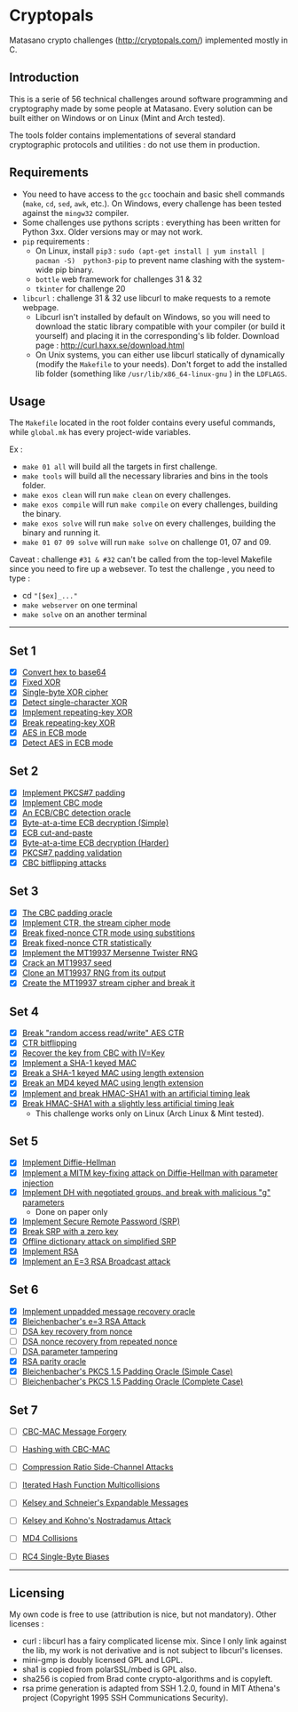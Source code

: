 # Cryptopals
Matasano crypto challenges (http://cryptopals.com/) implemented mostly in C.

## Introduction ##

This is a serie of 56 technical challenges around software programming and cryptography made by some people at Matasano. Every solution can be built either on Windows or on Linux (Mint and Arch tested). 

The tools folder contains implementations of several standard cryptographic protocols and utilities : do not use them in production.

## Requirements ##

* You need to have access to the `gcc` toochain and basic shell commands (`make`, `cd`, `sed`, `awk`, etc.). On Windows, every challenge has been tested against the `mingw32` compiler.
* Some challenges use pythons scripts : everything has been written for Python 3xx. Older versions may or may not work.
* `pip` requirements :
  * On Linux, install `pip3` : `sudo (apt-get install | yum install |  pacman -S)  python3-pip` to prevent name clashing with the system-wide pip binary.
  * `bottle` web framework  for challenges 31 & 32
  * `tkinter` for challenge 20
* `libcurl` : challenge 31 & 32 use libcurl to make requests to a remote webpage.
  * Libcurl isn't installed by default on Windows, so you will need to download the static library compatible with your compiler (or build it yourself) and placing it in the corresponding's lib folder. Download page : http://curl.haxx.se/download.html
  * On Unix systems, you can either use libcurl statically of dynamically (modify the `Makefile` to your needs). Don't forget to add the installed lib folder (something like `/usr/lib/x86_64-linux-gnu` ) in the `LDFLAGS`.
  

## Usage ##

The `Makefile` located in the root folder contains every useful commands, while `global.mk` has every project-wide variables.

Ex :

* `make 01 all`  will build all the targets in first challenge.
* `make tools`   will build all the necessary libraries and bins in the tools folder.
* `make exos clean`  will run `make clean` on every challenges.
* `make exos compile`  will run `make compile` on every challenges, building the binary.
* `make exos solve`  will run `make solve` on every challenges, building the binary and running it.
* `make 01 07 09 solve`  will run `make solve` on challenge 01, 07 and 09.


Caveat : challenge `#31 & #32` can't be called from the top-level Makefile since you need to fire up a websever. To test the challenge , you need to type :

  - cd `"[$ex]_..."`
  - `make webserver` on one terminal
  - `make solve` on an another terminal

---

## Set 1

  - [X] [Convert hex to base64]([01]_base64/)
  - [X] [Fixed XOR]([02]_fixed_xor/)
  - [X] [Single-byte XOR cipher]([03]_single_byte_xor_cipher/)
  - [X] [Detect single-character XOR]([04]_detect_single_character_xor/)
  - [X] [Implement repeating-key XOR]([05]_repeating_key_xor_cipher/)
  - [X] [Break repeating-key XOR]([06]_break_repeat_key_cipher/)
  - [X] [AES in ECB mode]([07]_AES_in_ECB_mode/)
  - [X] [Detect AES in ECB mode]([08]_detect_AES_in_ECB_mode/)

## Set 2

  - [X] [Implement PKCS#7 padding]([09]_PCKS_#7_padding/)
  - [X] [Implement CBC mode]([10]_AES_in_CBC_mode/)
  - [X] [An ECB/CBC detection oracle]([11]_AES_ECB_detection_oracle/)
  - [X] [Byte-at-a-time ECB decryption (Simple)]([12]_Byte-at-a-time_ECB_decryption_(Simple)/)
  - [X] [ECB cut-and-paste]([13]_ECB_cut_and_paste/)
  - [X] [Byte-at-a-time ECB decryption (Harder)]([14]_Byte-at-a-time_ECB_decryption_(Harder)/)
  - [X] [PKCS#7 padding validation]([15]_PKCS_#7_padding_validation/)
  - [X] [CBC bitflipping attacks]([16]_CBC_bitflipping_attacks/)

## Set 3

  - [X] [The CBC padding oracle]([17]_CBC_padding_oracle/)
  - [X] [Implement CTR, the stream cipher mode]([18]_AES_in_CTR_mode/)
  - [X] [Break fixed-nonce CTR mode using substitions]([19]_break_AES_in_CTR_mode_manually/)
  - [X] [Break fixed-nonce CTR statistically]([20]_break_AES_in_CTR_mode_statistically/)
  - [X] [Implement the MT19937 Mersenne Twister RNG]([21]_Implement_the_MT19937_Mersenne_Twister_RNG/)
  - [X] [Crack an MT19937 seed]([22]_Crack_an_MT19937_seed/)
  - [X] [Clone an MT19937 RNG from its output]([23]_Clone_an_MT19937_RNG/)
  - [X] [Create the MT19937 stream cipher and break it]([24]_Create_the_MT19937_stream_cipher_and_break_it/)

## Set 4

  - [X] [Break "random access read/write" AES CTR]([25]_Break_RARW_AES_CTR/)
  - [X] [CTR bitflipping]([26]_CTR_bitflipping_attack/)
  - [X] [Recover the key from CBC with IV=Key]([27]_Recover_the_key_from_CBC_with_IV_eq_Key/)
  - [X] [Implement a SHA-1 keyed MAC]([28]_Implement_a_SHA-1_keyed_MAC/)
  - [X] [Break a SHA-1 keyed MAC using length extension]([29]_Break_SHA-1_keyed_MAC_using_length_extension/)
  - [X] [Break an MD4 keyed MAC using length extension]([30]_Break_a_MD4_keyed_MAC_using_length_extension/)
  - [X] [Implement and break HMAC-SHA1 with an artificial timing leak]([31]_Implement_and_break_HMAC_SHA1_with_an_artificial_timing_leak/)
  - [X] [Break HMAC-SHA1 with a slightly less artificial timing leak]([32]_Break_HMAC_SHA1_with_a_slightly_less_artificial_timing_leak/) 
    - This challenge works only on Linux (Arch Linux & Mint tested).

## Set 5

  - [X] [Implement Diffie-Hellman]([33]_Implement_Diffie_Hellman/)
  - [X] [Implement a MITM key-fixing attack on Diffie-Hellman with parameter injection]([34]_MITM_attack_on_Diffie-Hellman_with_parameter_injection/)
  - [X] [Implement DH with negotiated groups, and break with malicious "g" parameters]([35]_Implement_DH_with_negotiated_groups_and_break_with_malicious_g_parameters/)
    - Done on paper only
  - [X] [Implement Secure Remote Password (SRP)]([36]_Implement_Secure_Remote_Password_SRP/)
  - [X] [Break SRP with a zero key]([37]_Break_SRP_with_a_zero_key/)
  - [X] [Offline dictionary attack on simplified SRP]([38]_Offline_dictionary_attack_on_simplified_SRP/)
  - [x] [Implement RSA]([39]_Implement_RSA/)
  - [X] [Implement an E=3 RSA Broadcast attack]([40]_Implement_an_E3_Broadcast_attack/)

## Set 6

  - [X] [Implement unpadded message recovery oracle]([41]_Implement_unpadded_message_recovery_oracle/)
  - [x] [Bleichenbacher's e=3 RSA Attack]([42]_Bleichenbacher_s_e3_RSA_Attack/)
  - [ ] [DSA key recovery from nonce](http://cryptopals.com/sets/6/challenges/43)
  - [ ] [DSA nonce recovery from repeated nonce](http://cryptopals.com/sets/6/challenges/44)
  - [ ] [DSA parameter tampering](http://cryptopals.com/sets/6/challenges/45)
  - [x] [RSA parity oracle]([46]_RSA_parity_oracle/)
  - [x] [Bleichenbacher's PKCS 1.5 Padding Oracle (Simple Case)]([47]_Bleichenbacher_s_PKCS_1.5_Padding_Oracle_(Simple_Case))
  - [ ] [Bleichenbacher's PKCS 1.5 Padding Oracle (Complete Case)](http://cryptopals.com/sets/6/challenges/48)

## Set 7
  
  - [ ] [CBC-MAC Message Forgery](http://cryptopals.com/sets/7/challenges/49)
  - [ ] [Hashing with CBC-MAC](http://cryptopals.com/sets/7/challenges/50)
  - [ ] [Compression Ratio Side-Channel Attacks](http://cryptopals.com/sets/7/challenges/51)
  - [ ] [Iterated Hash Function Multicollisions](http://cryptopals.com/sets/7/challenges/52)
  - [ ] [Kelsey and Schneier's Expandable Messages](http://cryptopals.com/sets/7/challenges/53)
  - [ ] [Kelsey and Kohno's Nostradamus Attack](http://cryptopals.com/sets/7/challenges/54)
  - [ ] [MD4 Collisions](http://cryptopals.com/sets/7/challenges/55)
  - [ ] [RC4 Single-Byte Biases](http://cryptopals.com/sets/7/challenges/56)






---


## Licensing

My own code is free to use (attribution is nice, but not mandatory). Other licenses :

* curl : libcurl has a fairy complicated license mix. Since I only link against the lib, my work is not derivative and is not subject to libcurl's licenses.
* mini-gmp is doubly licensed GPL and LGPL. 
* sha1 is copied from polarSSL/mbed is GPL also.
* sha256 is copied from Brad conte crypto-algorithms and is copyleft.
* rsa prime generation is adapted from SSH 1.2.0, found in MIT Athena's project (Copyright 1995 SSH Communications Security).